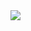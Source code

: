 

<!--
**so-hko/so-hko** is a ✨ _special_ ✨ repository because its `README.md` (this file) appears on your GitHub profile.

Here are some ideas to get you started:
### Hi there 👋
- 🔭 I’m currently working on ...
- 🌱 I’m currently learning ...
- 👯 I’m looking to collaborate on ...
- 🤔 I’m looking for help with ...
- 💬 Ask me about ...
- 📫 How to reach me: ...
- 😄 Pronouns: ...
- ⚡ Fun fact: ...
-->

<img src="https://capsule-render.vercel.app/api?type=waving&color=CD5C5C&height=200&section=header&text=%20Hello,%20there!%20%&fontAlign=76&fontAlignY=45&desc=%20I%20am%20Sohko✨&descAlign=80&descAlignY=60&descSize=25&fontSize=38&fontColor=FFF0F5" />
